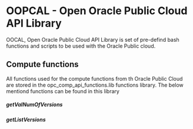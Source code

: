 # OOPCAL - Open Oracle Public Cloud API Library
OOCAL, Open Oracle Public Cloud API Library is set of pre-defind bash functions and scripts to be used with the Oracle Public cloud.

## Compute functions
All functions used for the compute functions from th Oracle Public Cloud are stored in the opc_comp_api_functions.lib functions library. The below mentiond functions can be found in this library

##### getValNumOfVersions

##### getListVersions

